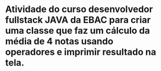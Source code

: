 # Atividade do curso desenvolvedor fullstack JAVA da EBAC para criar uma classe que faz um cálculo da média de 4 notas usando operadores e imprimir resultado na tela.

